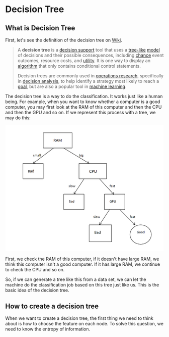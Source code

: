 # Decision Tree

## What is Decision Tree

  First, let's see the definition of the decision tree on [Wiki]( https://en.wikipedia.org/wiki/Decision_tree ).

> A **decision tree** is a [decision support](https://en.wikipedia.org/wiki/Decision_support_system) tool that uses a [tree-like](https://en.wikipedia.org/wiki/Tree_(graph_theory)) [model](https://en.wikipedia.org/wiki/Causal_model) of decisions and their possible consequences, including [chance](https://en.wikipedia.org/wiki/Probability) event outcomes, resource costs, and [utility](https://en.wikipedia.org/wiki/Utility). It is one way to display an [algorithm](https://en.wikipedia.org/wiki/Algorithm) that only contains conditional control statements.
>
> Decision trees are commonly used in [operations research](https://en.wikipedia.org/wiki/Operations_research), specifically in [decision analysis](https://en.wikipedia.org/wiki/Decision_analysis), to help identify a strategy most likely to reach a [goal](https://en.wikipedia.org/wiki/Goal), but are also a popular tool in [machine learning](https://en.wikipedia.org/wiki/Decision_tree_learning).

  The decision tree is a way to do the classification. It works just like a human being. For example, when you want to know whether a computer is a good computer, you may first look at the RAM of this computer and then the CPU and then the GPU and so on. If we represent this process with a tree, we may do this:

<img src="DTexample.png" alt="An example" style="zoom:67%;" />

  First, we check the RAM of this computer, if it doesn't have large RAM, we think this computer isn't a good computer. If it has large RAM, we continue to check the CPU and so on.

  So, if we can generate a tree like this from a data set, we can let the machine do the classification job based on this tree just like us. This is the basic idea of the decision tree.

## How to create a decision tree
  When we want to create a decision tree, the first thing we need to think about is how to choose the feature on each node. To solve this question, we need to know the entropy of information.
